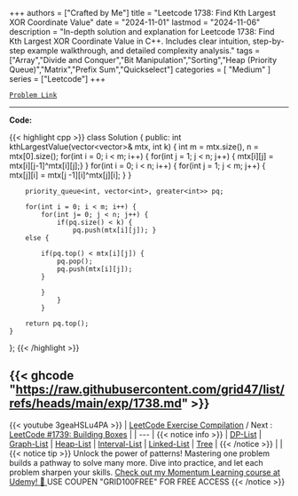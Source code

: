 
+++
authors = ["Crafted by Me"]
title = "Leetcode 1738: Find Kth Largest XOR Coordinate Value"
date = "2024-11-01"
lastmod = "2024-11-06"
description = "In-depth solution and explanation for Leetcode 1738: Find Kth Largest XOR Coordinate Value in C++. Includes clear intuition, step-by-step example walkthrough, and detailed complexity analysis."
tags = ["Array","Divide and Conquer","Bit Manipulation","Sorting","Heap (Priority Queue)","Matrix","Prefix Sum","Quickselect"]
categories = [
    "Medium"
]
series = ["Leetcode"]
+++



[`Problem Link`](https://leetcode.com/problems/find-kth-largest-xor-coordinate-value/description/)

---

**Code:**

{{< highlight cpp >}}
class Solution {
public:
    int kthLargestValue(vector<vector<int>>& mtx, int k) {
        int m = mtx.size(), n = mtx[0].size();
        for(int i = 0; i < m; i++) {
        for(int j = 1; j < n; j++) {
            mtx[i][j] = mtx[i][j-1]^mtx[i][j];}
        }
        for(int i = 0; i < n; i++) {
            for(int j = 1; j < m; j++) {
                mtx[j][i] = mtx[j -1][i]^mtx[j][i]; }
        }
        
        priority_queue<int, vector<int>, greater<int>> pq;
        
        for(int i = 0; i < m; i++) {
            for(int j= 0; j < n; j++) {
                if(pq.size() < k) {
                    pq.push(mtx[i][j]); }
        else {
            
            if(pq.top() < mtx[i][j]) {
                pq.pop();
                pq.push(mtx[i][j]);
            }
            
            }
                }
            }
        
        return pq.top();
    }
    

};
{{< /highlight >}}

{{< ghcode "https://raw.githubusercontent.com/grid47/list/refs/heads/main/exp/1738.md" >}}
---
{{< youtube 3geaHSLu4PA >}}
| [LeetCode Exercise Compilation](https://grid47.xyz/leetcode/) / Next : [LeetCode #1739: Building Boxes](https://grid47.xyz/posts/leetcode_1739) |
| --- |
{{< notice info >}}
| [DP-List](https://grid47.xyz/lists/dp/) | [Graph-List](https://grid47.xyz/lists/graph/) | [Heap-List](https://grid47.xyz/lists/heap/) | [Interval-List](https://grid47.xyz/lists/interval/) | [Linked-List](https://grid47.xyz/lists/ll/) | [Tree](https://grid47.xyz/lists/tree/) |
{{< /notice >}}
| |
{{< notice tip >}}
Unlock the power of patterns! Mastering one problem builds a pathway to solve many more. Dive into practice, and let each problem sharpen your skills. [Check out my Momentum Learning course at Udemy! 🚀 ](https://www.udemy.com/course/algorithms-and-data-structures-in-cpp/)
USE COUPEN "GRID100FREE" FOR FREE ACCESS
{{< /notice >}}

